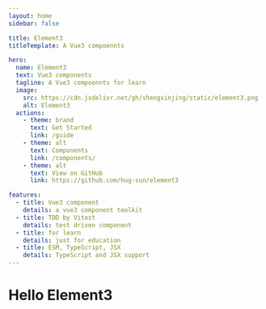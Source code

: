 ```yaml
---
layout: home
sidebar: false

title: Element3 
titleTemplate: A Vue3 compoennts

hero:
  name: Element3
  text: Vue3 components
  tagline: A Vue3 compoennts for learn
  image:
    src: https://cdn.jsdelivr.net/gh/shengxinjing/static/element3.png
    alt: Element3
  actions:
    - theme: brand
      text: Get Started
      link: /guide
    - theme: alt
      text: Components
      link: /components/
    - theme: alt
      text: View on GitHub
      link: https://github.com/hug-sun/element3

features:
  - title: Vue3 component 
    details: a vue3 component toolkit
  - title: TDD by Vitest
    details: test driven component
  - title: for learn
    details: just for education
  - title: ESM, TypeScript, JSX
    details: TypeScript and JSX support 
---
```

# Hello Element3
